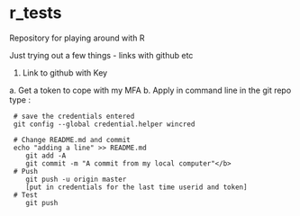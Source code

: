 # r_tests
Repository for playing around with R

Just trying out a few things - links with github etc


1. Link to github with Key

a. Get a token to cope with my MFA
b. Apply in command line in the git repo type : 
   
     # save the credentials entered
     git config --global credential.helper wincred
     
     # Change README.md and commit 
     echo "adding a line" >> README.md
        git add -A
        git commit -m "A commit from my local computer"</b>
     # Push 
        git push -u origin master
        [put in credentials for the last time userid and token]
     # Test 
        git push
      
      
   
